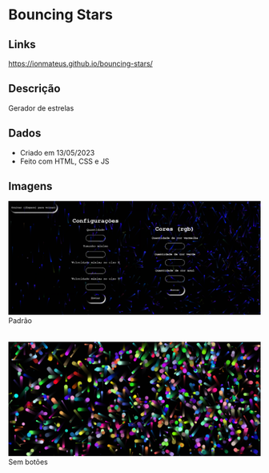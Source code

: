 # Bouncing Stars

## Links
https://ionmateus.github.io/bouncing-stars/

## Descrição
<p>Gerador de estrelas</p>

## Dados
* Criado em 13/05/2023
* Feito com HTML, CSS e JS

## Imagens
<img src="https://raw.githubusercontent.com/IonMateus/bouncing-stars/main/ReadmeImages/initial.png"/> 
Padrão <br> <br>  <br>

<img src="https://raw.githubusercontent.com/IonMateus/bouncing-stars/main/ReadmeImages/configured.png"/>
Sem botões <br>  <br>  <br>
